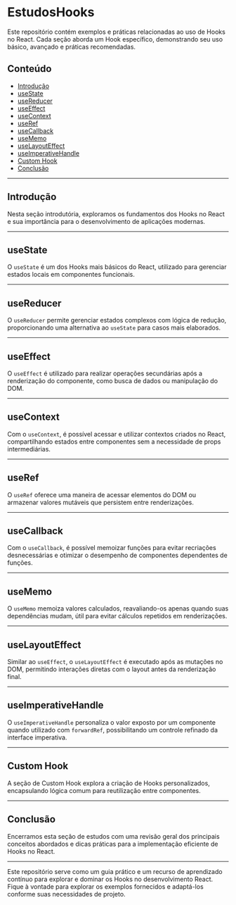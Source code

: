 # EstudosHooks

Este repositório contém exemplos e práticas relacionadas ao uso de Hooks no React. Cada seção aborda um Hook específico, demonstrando seu uso básico, avançado e práticas recomendadas.

## Conteúdo

- [Introdução](#introdução)
- [useState](#usestate)
- [useReducer](#usereducer)
- [useEffect](#useeffect)
- [useContext](#usecontext)
- [useRef](#useref)
- [useCallback](#usecallback)
- [useMemo](#usememo)
- [useLayoutEffect](#uselayouteffect)
- [useImperativeHandle](#useimperativehandle)
- [Custom Hook](#custom-hook)
- [Conclusão](#conclusão)

---

## Introdução

Nesta seção introdutória, exploramos os fundamentos dos Hooks no React e sua importância para o desenvolvimento de aplicações modernas.

---

## useState

O `useState` é um dos Hooks mais básicos do React, utilizado para gerenciar estados locais em componentes funcionais.

---

## useReducer

O `useReducer` permite gerenciar estados complexos com lógica de redução, proporcionando uma alternativa ao `useState` para casos mais elaborados.

---

## useEffect

O `useEffect` é utilizado para realizar operações secundárias após a renderização do componente, como busca de dados ou manipulação do DOM.

---

## useContext

Com o `useContext`, é possível acessar e utilizar contextos criados no React, compartilhando estados entre componentes sem a necessidade de props intermediárias.

---

## useRef

O `useRef` oferece uma maneira de acessar elementos do DOM ou armazenar valores mutáveis que persistem entre renderizações.

---

## useCallback

Com o `useCallback`, é possível memoizar funções para evitar recriações desnecessárias e otimizar o desempenho de componentes dependentes de funções.

---

## useMemo

O `useMemo` memoiza valores calculados, reavaliando-os apenas quando suas dependências mudam, útil para evitar cálculos repetidos em renderizações.

---

## useLayoutEffect

Similar ao `useEffect`, o `useLayoutEffect` é executado após as mutações no DOM, permitindo interações diretas com o layout antes da renderização final.

---

## useImperativeHandle

O `useImperativeHandle` personaliza o valor exposto por um componente quando utilizado com `forwardRef`, possibilitando um controle refinado da interface imperativa.

---

## Custom Hook

A seção de Custom Hook explora a criação de Hooks personalizados, encapsulando lógica comum para reutilização entre componentes.

---

## Conclusão

Encerramos esta seção de estudos com uma revisão geral dos principais conceitos abordados e dicas práticas para a implementação eficiente de Hooks no React.

---

Este repositório serve como um guia prático e um recurso de aprendizado contínuo para explorar e dominar os Hooks no desenvolvimento React. Fique à vontade para explorar os exemplos fornecidos e adaptá-los conforme suas necessidades de projeto.
